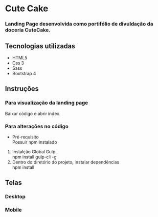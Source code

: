 <h1> Cute Cake</h1>
<h3> Landing Page desenvolvida como portifólio de divuldação da doceria CuteCake.</h3>

<h2> Tecnologias utilizadas </h2>
<ul>
  <li>HTML5</li>
  <li>Css 3</li> 
  <li>Sass</li> 
  <li>Bootstrap 4</li> 
  
</ul>

<h2> Instruções </h2>
<h3> Para visualização da landing page </h3>
Baixar código e abrir index.

<h3> Para alterações no código</h3>
<ul>
  <li>Pré-requisito</li>
  <a>Possuir npm instalado</>
</ul>
  
<ol>
  <li>Instalção Global Gulp</li>
  <a>npm install gulp-cli -g</a>
  
  <li>Dentro do diretório do projeto, instalar dependências</li>
  <a>npm install</a>
 </ol>

<h2> Telas </h2>
<h3>Desktop</h3>


<h3>Mobile</h3>
